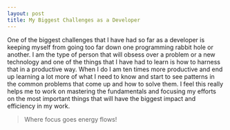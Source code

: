 ```yaml
---
layout: post
title: My Biggest Challenges as a Developer
---
```



One of the biggest challenges that I have had so far as a developer is keeping myself from going too far down one programming rabbit hole or another. I am the type of person that will obsess over a problem or a new technology and one of the things that I have had to learn is how to harness that in a productive way. When I do I am ten times more productive and end up learning a lot more of what I need to know and start to see patterns in the common problems that come up and how to solve them. I feel this really helps me to work on mastering the fundamentals and focusing my efforts on the most important things that will have the biggest impact and efficiency in my work.


> Where focus goes energy flows!
